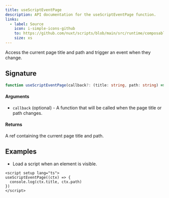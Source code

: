 ```yaml
---
title: useScriptEventPage
description: API documentation for the useScriptEventPage function.
links:
  - label: Source
    icon: i-simple-icons-github
    to: https://github.com/nuxt/scripts/blob/main/src/runtime/composables/useScriptEventPage.ts
    size: xs
---
```


Access the current page title and path and trigger an event when they change.

## Signature

```ts
function useScriptEventPage(callback?: (title: string, path: string) => void): Ref<{ title: string, path: string }> {}
```

#### Arguments

- `callback` (optional) - A function that will be called when the page title or path changes.

#### Returns

A ref containing the current page title and path.

## Examples

- Load a script when an element is visible.

```vue
<script setup lang="ts">
useScriptEventPage((ctx) => {
  console.log(ctx.title, ctx.path)
})
</script>
```
